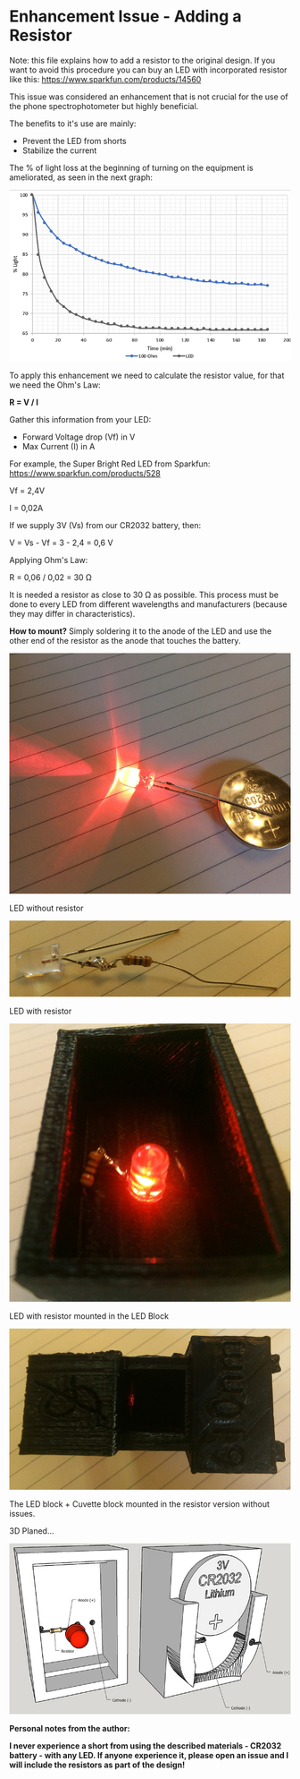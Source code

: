 # Enhancement Issue - Adding a Resistor


Note: this file explains how to add a resistor to the original design. If you want to avoid this procedure you can buy an LED with incorporated resistor like this: https://www.sparkfun.com/products/14560


This issue was considered an enhancement that is not crucial for the use of the phone spectrophotometer but highly beneficial.

The benefits to it's use are mainly:
<ul>
  <li>Prevent the LED from shorts</li>
  <li>Stabilize the current</li>
</ul>



The % of light loss at the beginning of turning on the equipment is ameliorated, as seen in the next graph:

![alt text](https://github.com/VascoRibeiroPereira/phone-spectrophotometer/blob/master/images/LEDVsResistot.jpg?raw=true)


To apply this enhancement we need to calculate the resistor value, for that we need the Ohm's Law:

<b>R = V / I</b>

Gather this information from your LED:
<ul>
  <li>Forward Voltage drop (Vf) in V </li>
  <li>Max Current (I) in A</li>
</ul>

For example, the Super Bright Red LED from Sparkfun: https://www.sparkfun.com/products/528

Vf = 2,4V <p>
I = 0,02A

If we supply 3V (Vs) from our CR2032 battery, then:

V = Vs - Vf = 3 - 2,4 = 0,6 V

Applying Ohm's Law:

R = 0,06 / 0,02 = 30 Ω

It is needed a resistor as close to 30 Ω as possible. This process must be done to every LED from different wavelengths and manufacturers (because they may differ in characteristics).

<b>How to mount?</b> Simply soldering it to the anode of the LED and use the other end of the resistor as the anode that touches the battery.


![alt text](https://github.com/VascoRibeiroPereira/phone-spectrophotometer/blob/master/images/LED.jpg?raw=true)<p>
LED without resistor

![alt text](https://github.com/VascoRibeiroPereira/phone-spectrophotometer/blob/master/images/LED_Resistor.jpg)<p>
LED with resistor

![alt text](https://github.com/VascoRibeiroPereira/phone-spectrophotometer/blob/master/images/LED_Block_Resistor.jpg?raw=true)<p>
LED with resistor mounted in the LED Block

![alt text](https://github.com/VascoRibeiroPereira/phone-spectrophotometer/blob/master/images/Assembled.jpg?raw=true)<p>
The LED block + Cuvette block mounted in the resistor version without issues.

3D Planed...

![alt text](https://github.com/VascoRibeiroPereira/phone-spectrophotometer/blob/master/images/Planed_Block.jpg?raw=true)<p>

<b>Personal notes from the author:<p>
I never experience a short from using the described materials - CR2032 battery - with any LED. If anyone experience it, please open an issue and I will include the resistors as part of the design!</b>
